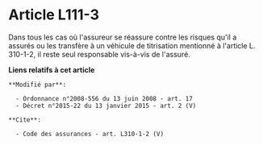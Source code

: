 # Article L111-3

Dans tous les cas où l'assureur se réassure contre les risques qu'il a assurés ou les transfère à un véhicule de titrisation
mentionné à l'article L. 310-1-2, il reste seul responsable vis-à-vis de l'assuré.

**Liens relatifs à cet article**

	**Modifié par**:

	  - Ordonnance n°2008-556 du 13 juin 2008 - art. 17
	  - Décret n°2015-22 du 13 janvier 2015 - art. 2 (V)

	**Cite**:

	  - Code des assurances - art. L310-1-2 (V)
